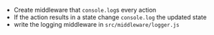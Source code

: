 * Create middleware that `console.log`s every action
* If the action results in a state change `console.log` the updated state
* write the logging middleware in `src/middleware/logger.js`
